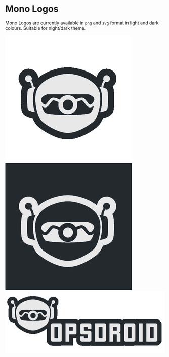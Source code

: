 # Mono Logos

Mono Logos are currently available in `png` and `svg` format in light and dark colours. Suitable for night/dark theme.

![Small Light](logo-mono-light.png)
![Small Dark](logo-mono-dark.png)
![Wide Light](logo-wide-mono-light.png)
